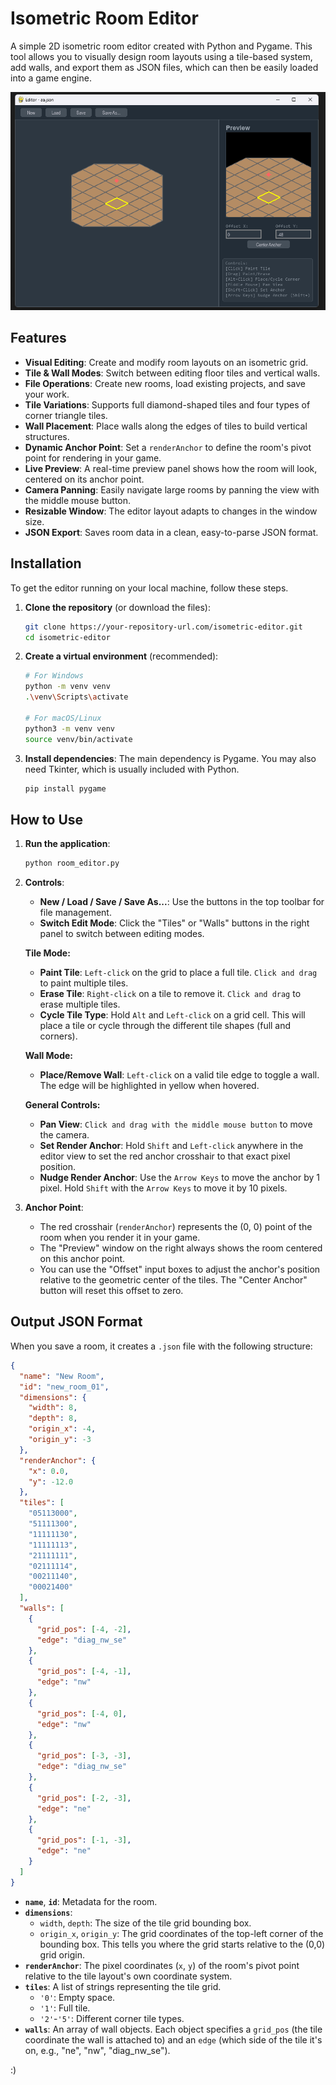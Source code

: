 # Isometric Room Editor

A simple 2D isometric room editor created with Python and Pygame. This tool allows you to visually design room layouts using a tile-based system, add walls, and export them as JSON files, which can then be easily loaded into a game engine.

![Screenshot of the Isometric Room Editor interface](img/editor_screenshot.png)

## Features

- **Visual Editing**: Create and modify room layouts on an isometric grid.
- **Tile & Wall Modes**: Switch between editing floor tiles and vertical walls.
- **File Operations**: Create new rooms, load existing projects, and save your work.
- **Tile Variations**: Supports full diamond-shaped tiles and four types of corner triangle tiles.
- **Wall Placement**: Place walls along the edges of tiles to build vertical structures.
- **Dynamic Anchor Point**: Set a `renderAnchor` to define the room's pivot point for rendering in your game.
- **Live Preview**: A real-time preview panel shows how the room will look, centered on its anchor point.
- **Camera Panning**: Easily navigate large rooms by panning the view with the middle mouse button.
- **Resizable Window**: The editor layout adapts to changes in the window size.
- **JSON Export**: Saves room data in a clean, easy-to-parse JSON format.

## Installation

To get the editor running on your local machine, follow these steps.

1.  **Clone the repository** (or download the files):
    ```bash
    git clone https://your-repository-url.com/isometric-editor.git
    cd isometric-editor
    ```

2.  **Create a virtual environment** (recommended):
    ```bash
    # For Windows
    python -m venv venv
    .\venv\Scripts\activate

    # For macOS/Linux
    python3 -m venv venv
    source venv/bin/activate
    ```

3.  **Install dependencies**:
    The main dependency is Pygame. You may also need Tkinter, which is usually included with Python.
    ```bash
    pip install pygame
    ```

## How to Use

1.  **Run the application**:
    ```bash
    python room_editor.py
    ```

2.  **Controls**:
    - **New / Load / Save / Save As...**: Use the buttons in the top toolbar for file management.
    - **Switch Edit Mode**: Click the "Tiles" or "Walls" buttons in the right panel to switch between editing modes.

    **Tile Mode:**
    - **Paint Tile**: `Left-click` on the grid to place a full tile. `Click and drag` to paint multiple tiles.
    - **Erase Tile**: `Right-click` on a tile to remove it. `Click and drag` to erase multiple tiles.
    - **Cycle Tile Type**: Hold `Alt` and `Left-click` on a grid cell. This will place a tile or cycle through the different tile shapes (full and corners).

    **Wall Mode:**
    - **Place/Remove Wall**: `Left-click` on a valid tile edge to toggle a wall. The edge will be highlighted in yellow when hovered.

    **General Controls:**
    - **Pan View**: `Click and drag with the middle mouse button` to move the camera.
    - **Set Render Anchor**: Hold `Shift` and `Left-click` anywhere in the editor view to set the red anchor crosshair to that exact pixel position.
    - **Nudge Render Anchor**: Use the `Arrow Keys` to move the anchor by 1 pixel. Hold `Shift` with the `Arrow Keys` to move it by 10 pixels.

3.  **Anchor Point**:
    - The red crosshair (`renderAnchor`) represents the (0, 0) point of the room when you render it in your game.
    - The "Preview" window on the right always shows the room centered on this anchor point.
    - You can use the "Offset" input boxes to adjust the anchor's position relative to the geometric center of the tiles. The "Center Anchor" button will reset this offset to zero.

## Output JSON Format

When you save a room, it creates a `.json` file with the following structure:

```json
{
  "name": "New Room",
  "id": "new_room_01",
  "dimensions": {
    "width": 8,
    "depth": 8,
    "origin_x": -4,
    "origin_y": -3
  },
  "renderAnchor": {
    "x": 0.0,
    "y": -12.0
  },
  "tiles": [
    "05113000",
    "51111300",
    "11111130",
    "11111113",
    "21111111",
    "02111114",
    "00211140",
    "00021400"
  ],
  "walls": [
    {
      "grid_pos": [-4, -2],
      "edge": "diag_nw_se"
    },
    {
      "grid_pos": [-4, -1],
      "edge": "nw"
    },
    {
      "grid_pos": [-4, 0],
      "edge": "nw"
    },
    {
      "grid_pos": [-3, -3],
      "edge": "diag_nw_se"
    },
    {
      "grid_pos": [-2, -3],
      "edge": "ne"
    },
    {
      "grid_pos": [-1, -3],
      "edge": "ne"
    }
  ]
}
```

- **`name`**, **`id`**: Metadata for the room.
- **`dimensions`**:
    - `width`, `depth`: The size of the tile grid bounding box.
    - `origin_x`, `origin_y`: The grid coordinates of the top-left corner of the bounding box. This tells you where the grid starts relative to the (0,0) grid origin.
- **`renderAnchor`**: The pixel coordinates (`x`, `y`) of the room's pivot point relative to the tile layout's own coordinate system.
- **`tiles`**: A list of strings representing the tile grid.
    - `'0'`: Empty space.
    - `'1'`: Full tile.
    - `'2'`-`'5'`: Different corner tile types.
- **`walls`**: An array of wall objects. Each object specifies a `grid_pos` (the tile coordinate the wall is attached to) and an `edge` (which side of the tile it's on, e.g., "ne", "nw", "diag_nw_se").

:)